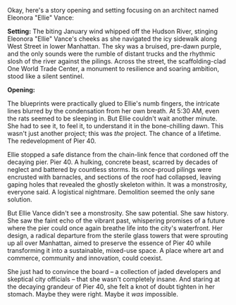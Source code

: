 Okay, here's a story opening and setting focusing on an architect named Eleonora "Ellie" Vance:

**Setting:** The biting January wind whipped off the Hudson River, stinging Eleonora "Ellie" Vance's cheeks as she navigated the icy sidewalk along West Street in lower Manhattan. The sky was a bruised, pre-dawn purple, and the only sounds were the rumble of distant trucks and the rhythmic slosh of the river against the pilings. Across the street, the scaffolding-clad One World Trade Center, a monument to resilience and soaring ambition, stood like a silent sentinel.

**Opening:**

The blueprints were practically glued to Ellie's numb fingers, the intricate lines blurred by the condensation from her own breath. At 5:30 AM, even the rats seemed to be sleeping in. But Ellie couldn't wait another minute. She had to see it, to feel it, to understand it in the bone-chilling dawn. This wasn't just another project; this was *the* project. The chance of a lifetime. The redevelopment of Pier 40.

Ellie stopped a safe distance from the chain-link fence that cordoned off the decaying pier. Pier 40. A hulking, concrete beast, scarred by decades of neglect and battered by countless storms. Its once-proud pilings were encrusted with barnacles, and sections of the roof had collapsed, leaving gaping holes that revealed the ghostly skeleton within. It was a monstrosity, everyone said. A logistical nightmare. Demolition seemed the only sane solution.

But Ellie Vance didn't see a monstrosity. She saw potential. She saw history. She saw the faint echo of the vibrant past, whispering promises of a future where the pier could once again breathe life into the city's waterfront. Her design, a radical departure from the sterile glass towers that were sprouting up all over Manhattan, aimed to preserve the essence of Pier 40 while transforming it into a sustainable, mixed-use space. A place where art and commerce, community and innovation, could coexist.

She just had to convince the board – a collection of jaded developers and skeptical city officials – that she wasn't completely insane. And staring at the decaying grandeur of Pier 40, she felt a knot of doubt tighten in her stomach. Maybe they were right. Maybe it *was* impossible.

